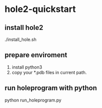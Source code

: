 # hole2-quickstart

## install hole2

./install_hole.sh

## prepare enviroment

1. install python3
2. copy your *.pdb files in current path.

## run holeprogram with python

python run_holeprogram.py
